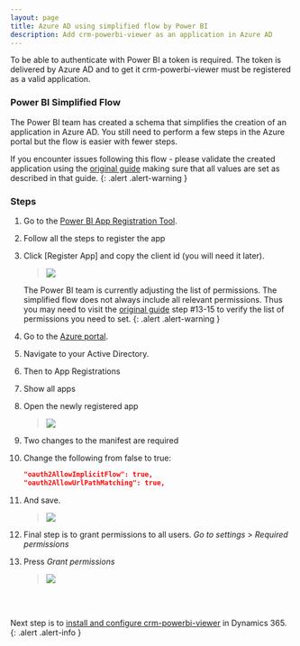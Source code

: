 ```yaml
---
layout: page
title: Azure AD using simplified flow by Power BI 
description: Add crm-powerbi-viewer as an application in Azure AD
---
```

To be able to authenticate with Power BI a token is required. The token is delivered by Azure AD and to get it crm-powerbi-viewer must be registered as a valid application.

### Power BI Simplified Flow
The Power BI team has created a schema that simplifies the creation of an application in Azure AD. You still need to perform a few steps in the Azure portal but the 
flow is easier with fewer steps.

If you encounter issues following this flow - please validate the created application using the [original guide](azure-ad.html) making sure that all values are set as
described in that guide.
{: .alert .alert-warning }

### Steps

1. Go to the <a href="https://dev.powerbi.com/apps/" target="_blank">Power BI App Registration Tool</a>.
2. Follow all the steps to register the app
3. Click [Register App] and copy the client id (you will need it later).

   > [![]({{BASE_PATH}}/assets/images/v1.0/aad/aad-simple-reg-app.png)]({{BASE_PATH}}/assets/images/v1.0/aad/aad-simple-reg-app.png)

   The Power BI team is currently adjusting the list of permissions. The simplified flow does not always include all relevant permissions. Thus you may need to visit 
   the [original guide](azure-ad.html) step #13-15 to verify the list of permissions you need to set.
   {: .alert .alert-warning }

4. Go to the <a href="https://portal.azure.com" target="_blank">Azure portal</a>. 
5. Navigate to your Active Directory.
6. Then to App Registrations
7. Show all apps
8. Open the newly registered app

   > [![]({{BASE_PATH}}/assets/images/v1.0/aad/aad-simple-open-app-info.png)]({{BASE_PATH}}/assets/images/v1.0/aad/aad-simple-open-app-info.png)

9. Two changes to the manifest are required
0. Change the following from false to true:

   ```json
   "oauth2AllowImplicitFlow": true,
   "oauth2AllowUrlPathMatching": true,
   ```
1. And save.

   > [![]({{BASE_PATH}}/assets/images/v1.0/aad/aad-simple-modify-manifest.png)]({{BASE_PATH}}/assets/images/v1.0/aad/aad-simple-modify-manifest.png)


2. Final step is to grant permissions to all users. *Go to settings* > *Required permissions*
3. Press *Grant permissions*

   > [![]({{BASE_PATH}}/assets/images/v1.0/aad/aad-simple-grant-permissions.png)]({{BASE_PATH}}/assets/images/v1.0/aad/aad-simple-open-app-info.png)


<br/>
<br/>

Next step is to [install and configure crm-powerbi-viewer](install-solution.html) in Dynamics 365.
{: .alert .alert-info }
